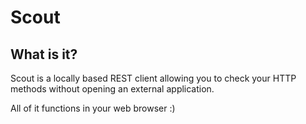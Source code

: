 # Scout

## What is it?

Scout is a locally based REST client allowing you to check your HTTP methods without opening an external application.

All of it functions in your web browser :)
